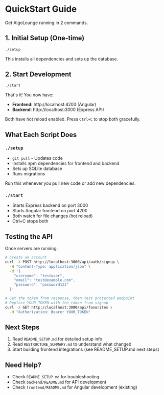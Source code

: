 # QuickStart Guide

Get AlgoLounge running in 2 commands.

## 1. Initial Setup (One-time)

```bash
./setup
```

This installs all dependencies and sets up the database.

## 2. Start Development

```bash
./start
```

That's it! You now have:
- **Frontend**: http://localhost:4200 (Angular)
- **Backend**: http://localhost:3000 (Express API)

Both have hot reload enabled. Press `Ctrl+C` to stop both gracefully.

## What Each Script Does

### `./setup`
- `git pull` - Updates code
- Installs npm dependencies for frontend and backend
- Sets up SQLite database
- Runs migrations

Run this whenever you pull new code or add new dependencies.

### `./start`
- Starts Express backend on port 3000
- Starts Angular frontend on port 4200
- Both watch for file changes (hot reload)
- Ctrl+C stops both

## Testing the API

Once servers are running:

```bash
# Create an account
curl -X POST http://localhost:3000/api/auth/signup \
  -H "Content-Type: application/json" \
  -d '{
    "username": "testuser",
    "email": "test@example.com",
    "password": "password123"
  }'

# Get the token from response, then test protected endpoint
# Replace YOUR_TOKEN with the token from signup
curl -X GET http://localhost:3000/api/favorites \
  -H "Authorization: Bearer YOUR_TOKEN"
```

## Next Steps

1. Read `README_SETUP.md` for detailed setup info
2. Read `RESTRUCTURE_SUMMARY.md` to understand what changed
3. Start building frontend integrations (see README_SETUP.md next steps)

## Need Help?

- Check `README_SETUP.md` for troubleshooting
- Check `backend/README.md` for API development
- Check `frontend/README.md` for Angular development (existing)

